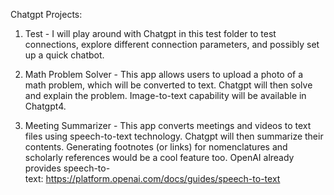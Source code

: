 Chatgpt Projects:

1) Test - I will play around with Chatgpt in this test folder to test connections, explore different connection parameters, and possibly set up a quick chatbot.

2) Math Problem Solver - This app allows users to upload a photo of a math problem, which will be converted to text. Chatgpt will then solve and explain the problem. 
Image-to-text capability will be available in Chatgpt4.

3) Meeting Summarizer - This app converts meetings and videos to text files using speech-to-text technology. Chatgpt will then summarize their contents. Generating footnotes (or links) for nomenclatures and scholarly references would be a cool feature too. 
OpenAI already provides speech-to-text: https://platform.openai.com/docs/guides/speech-to-text
